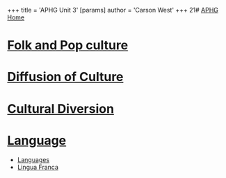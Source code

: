 +++
 title = 'APHG Unit 3'
[params]
	author = 'Carson West'
+++
21# [APHG Home](./../aphg-home/)
# [Folk and Pop culture](./../folk-and-pop-culture/)

# [Diffusion of Culture](./../diffusion-of-culture/)
# [Cultural Diversion](./../cultural-diversion/)


# [Language](./../language/)
- [Languages](./../languages/)
- [Lingua Franca](./../lingua-franca/)